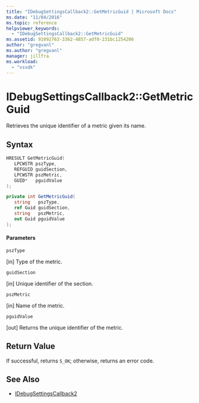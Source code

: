 ```yaml
---
title: "IDebugSettingsCallback2::GetMetricGuid | Microsoft Docs"
ms.date: "11/04/2016"
ms.topic: reference
helpviewer_keywords:
  - "IDebugSettingsCallback2::GetMetricGuid"
ms.assetid: 91092763-3362-4857-adf0-231bc1254206
author: "gregvanl"
ms.author: "gregvanl"
manager: jillfra
ms.workload:
  - "vssdk"
---
```

# IDebugSettingsCallback2::GetMetricGuid
Retrieves the unique identifier of a metric given its name.

## Syntax

```cpp
HRESULT GetMetricGuid(
   LPCWSTR pszType,
   REFGUID guidSection,
   LPCWSTR pszMetric,
   GUID*   pguidValue
);
```

```csharp
private int GetMetricGuid(
   string   pszType,
   ref Guid guidSection,
   string   pszMetric,
   out Guid pguidValue
);
```

#### Parameters
 `pszType`

 [in] Type of the metric.

 `guidSection`

 [in] Unique identifier of the section.

 `pszMetric`

 [in] Name of the metric.

 `pguidValue`

 [out] Returns the unique identifier of the metric.

## Return Value
 If successful, returns `S_OK`; otherwise, returns an error code.

## See Also
- [IDebugSettingsCallback2](../../../extensibility/debugger/reference/idebugsettingscallback2.md)